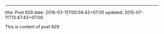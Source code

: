 ---
title: Post 929
date: 2016-03-15T00:04:42+07:00
updated: 2015-07-11T13:47:43+07:00

This is content of post 929